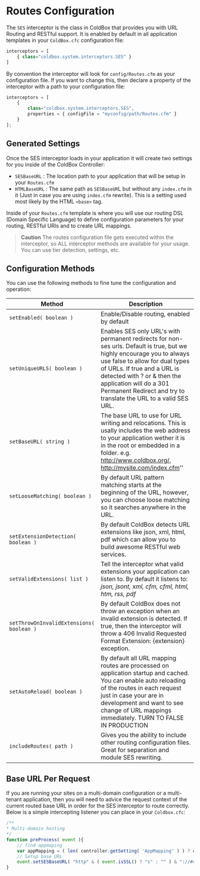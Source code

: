 # Routes Configuration

The `SES` interceptor is the class in ColdBox that provides you with URL Routing and RESTful support.  It is enabled by default in all application templates in your `ColdBox.cfc` configuration file:

```js
interceptors = [
    { class="coldbox.system.interceptors.SES" }
]
```

By convention the interceptor will look for `config/Routes.cfm` as your configuration file. If you want to change this, then declare a property of the interceptor with a path to your configuration file:

```js
interceptors = [
    {
        class="coldbox.system.interceptors.SES",
        properties = { configFile = "myconfig/path/Routes.cfm" } 
    }
];
```

## Generated Settings
Once the SES interceptor loads in your application it will create two settings for you inside of the ColdBox Controller:

* `SESBaseURL` : The location path to your application that will be setup in your `Routes.cfm`
* `HTMLBaseURL` : The same path as `SESBaseUR`L but without any `index.cfm` in it (Just in case you are using `index.cfm` rewrite). This is a setting used most likely by the HTML `<base>` tag.


Inside of your `Routes.cfm` template is where you will use our routing DSL (Domain Specific Language) to define configuration parameters for your routing, RESTful URIs and to create URL mappings.

> **Caution** The routes configuration file gets executed within the interceptor, so ALL interceptor methods are available for your usage. You can use tier detection, settings, etc. 

## Configuration Methods

You can use the following methods to fine tune the configuration and operation:

|Method|Description|
|--|--|
| `setEnabled( boolean )` | Enable/Disable routing, enabled by default |
| `setUniqueURLS( boolean )` |Enables SES only URL's with permanent redirects for non-ses urls. Default is true, but we highly encourage you to always use false to allow for dual types of URLs. If true and a URL is detected with ? or & then the application will do a 301 Permanent Redirect and try to translate the URL to a valid SES URL.|
| `setBaseURL( string )` | The base URL to use for URL writing and relocations. This is usally includes the web address to your application wether it is in the root or embedded in a folder. e.g. http://www.coldbox.org/, http://mysite.com/index.cfm''|
| `setLooseMatching( boolean )` | By default URL pattern matching starts at the beginning of the URL, however, you can choose loose matching so it searches anywhere in the URL.|
| `setExtensionDetection( boolean )` | By default ColdBox detects URL extensions like json, xml, html, pdf which can allow you to build awesome RESTful web services.|
| `setValidExtensions( list )` | Tell the interceptor what valid extensions your application can listen to. By default it listens to: *json, jsont, xml, cfm, cfml, html, htm, rss, pdf*|
| `setThrowOnInvalidExtensions( boolean )` | By default ColdBox does not throw an exception when an invalid extension is detected. If true, then the interceptor will throw a 406 Invalid Requested Format Extension: {extension} exception.|
| `setAutoReload( boolean )` | By default all URL mapping routes are processed on application startup and cached. You can enable auto reloading of the routes in each request just in case your are in development and want to see change of URL mappings immediately. TURN TO FALSE IN PRODUCTION|
| `includeRoutes( path )` |Gives you the ability to include other routing configuration files. Great for separation and module SES rewriting.|


## Base URL Per Request
If you are running your sites on a multi-domain configuration or a multi-tenant application, then you will need to advice the request context of the current routed base URL in order for the SES interceptor to route correctly.  Below is a simple intercepting listener you can place in your `Coldbox.cfc`:

```js
/**
* Multi-domain hosting
*/
function preProcess( event ){
	// find appmaping
	var appMapping = ( len( controller.getSetting( 'AppMapping' ) ) ? controller.getSetting( 'AppMapping' ) & "/" : "" );
	// Setup base URL
	event.setSESBaseURL( "http" & ( event.isSSL() ? "s" : "" ) & "://#cgi.HTTP_HOST#/#appMapping#" );
}
```

